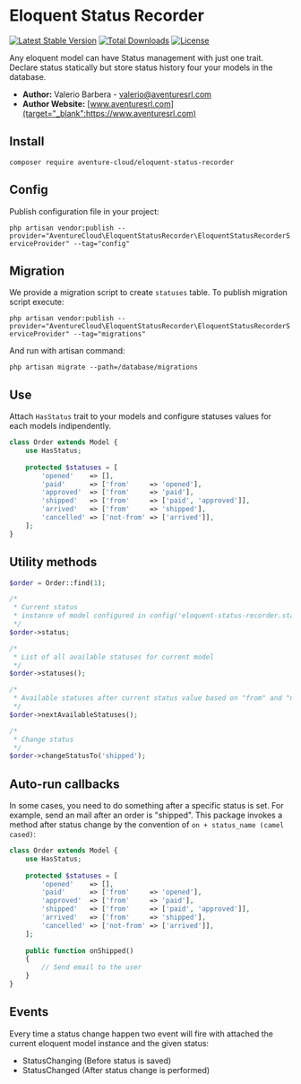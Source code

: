 # Eloquent Status Recorder
[![Latest Stable Version](https://poser.pugx.org/aventure-cloud/eloquent-status-recorder/v/stable)](https://packagist.org/packages/aventure-cloud/eloquent-status-recorder)
[![Total Downloads](https://poser.pugx.org/aventure-cloud/eloquent-status-recorder/downloads)](https://packagist.org/packages/aventure-cloud/eloquent-status-recorder)
[![License](https://poser.pugx.org/aventure-cloud/eloquent-status-recorder/license)](https://packagist.org/packages/aventure-cloud/eloquent-status-recorder)


Any eloquent model can have Status management with just one trait. 
Declare status statically but store status history four your models in the database.


- **Author:** Valerio Barbera - [valerio@aventuresrl.com](mailto:valerio@aventuresrl.com)
- **Author Website:** [www.aventuresrl.com](target="_blank":https://www.aventuresrl.com)

## Install
`composer require aventure-cloud/eloquent-status-recorder`


## Config
Publish configuration file in your project:

`php artisan vendor:publish --provider="AventureCloud\EloquentStatusRecorder\EloquentStatusRecorderServiceProvider" --tag="config"`


## Migration
We provide a migration script to create `statuses` table. 
To publish migration script execute:

`php artisan vendor:publish --provider="AventureCloud\EloquentStatusRecorder\EloquentStatusRecorderServiceProvider" --tag="migrations"`

And run with artisan command:

`php artisan migrate --path=/database/migrations`


## Use
Attach `HasStatus` trait to your models and configure statuses values 
for each models indipendently.

```php
class Order extends Model {
    use HasStatus;
    
    protected $statuses = [
        'opened'    => [],
        'paid'      => ['from'     => 'opened'],
        'approved'  => ['from'     => 'paid'],
        'shipped'   => ['from'     => ['paid', 'approved']],
        'arrived'   => ['from'     => 'shipped'],
        'cancelled' => ['not-from' => ['arrived']],
    ];
}
```

## Utility methods
```php
$order = Order::find(1);

/* 
 * Current status
 * instance of model configured in config('eloquent-status-recorder.status_model')
 */
$order->status;

/* 
 * List of all available statuses for current model
 */
$order->statuses();

/* 
 * Available statuses after current status value based on "from" and "not-from" rules
 */
$order->nextAvailableStatuses();

/* 
 * Change status
 */
$order->changeStatusTo('shipped');
```

## Auto-run callbacks
In some cases, you need to do something after a specific status is set. 
For example, send an mail after an order is "shipped". This package 
invokes a method after status change by the convention of 
`on + status_name (camel cased)`:

```php
class Order extends Model {
    use HasStatus;
    
    protected $statuses = [
        'opened'    => [],
        'paid'      => ['from'     => 'opened'],
        'approved'  => ['from'     => 'paid'],
        'shipped'   => ['from'     => ['paid', 'approved']],
        'arrived'   => ['from'     => 'shipped'],
        'cancelled' => ['not-from' => ['arrived']],
    ];
    
    public function onShipped()
    {
        // Send email to the user
    }
}
```


## Events
Every time a status change happen two event will fire with attached the current eloquent model instance
and the given status:
- StatusChanging (Before status is saved)
- StatusChanged (After status change is performed)